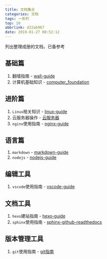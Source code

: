 ```yaml
---
title: 文档集合
categories: 文档
tags: 一系列
top: 10
abbrlink: d22ab967
date: 2019-01-27 00:52:12
---
```


列出整理成册的文档，已备参考

## 基础篇

1. 翻墙指南 - [wall-guide](https://wall-guide.readthedocs.io/zh/latest/)
2. 计算机基础知识 - [computer_foundation](https://zj-computer-foundation.readthedocs.io/zh_CN/latest/)

## 进阶篇

1. `Linux`相关知识 - [linux-guide](https://zj-linux-guide.readthedocs.io/zh_CN/latest/)
2. 云服务器操作 - [云服务器](https://zj-linux-guide.readthedocs.io/zh_CN/latest/cvm.html)
3. `nginx`使用指南 - [nginx-guide](https://zj-network-guide.readthedocs.io/zh_CN/latest/nginx.html)

## 语言篇

1. `markdown` - [markdown-guide](https://zj-markdown-guide.readthedocs.io/zh/latest/)
2. `nodejs` - [nodejs-guide](https://hexo-guide.readthedocs.io/zh_CN/latest/node.html)

## 编辑工具

1. `vscode`使用指南 - [vscode-guide](https://vscode-guide.readthedocs.io/zh_CN/latest/)

## 文档工具

1. `hexo`建站指南 - [hexo-guide](https://hexo-guide.readthedocs.io/zh_CN/latest/)
2. `sphinx`使用指南 - [sphinx-github-readthedocs](https://zj-sphinx-github-readthedocs.readthedocs.io/en/latest/)

## 版本管理工具

1. `git`使用指南 - [git指南](https://zj-git-guide.readthedocs.io/zh_CN/latest/)

